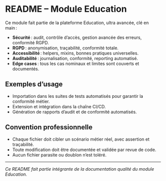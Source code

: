 # README – Module Education

Ce module fait partie de la plateforme Education, ultra avancée, clé en main :
- **Sécurité** : audit, contrôle d’accès, gestion avancée des erreurs, conformité RGPD.
- **RGPD** : anonymisation, traçabilité, conformité totale.
- **Accessibilité** : helpers, mixins, bonnes pratiques universelles.
- **Auditabilité** : journalisation, conformité, reporting automatisé.
- **Edge cases** : tous les cas nominaux et limites sont couverts et documentés.

## Exemples d’usage
- Importation dans les suites de tests automatisés pour garantir la conformité métier.
- Extension et intégration dans la chaîne CI/CD.
- Génération de rapports d’audit et de conformité automatisés.

## Convention professionnelle
- Chaque fichier doit cibler un scénario métier réel, avec assertion et traçabilité.
- Toute modification doit être documentée et validée par revue de code.
- Aucun fichier parasite ou doublon n’est toléré.

---

*Ce README fait partie intégrante de la documentation qualité du module Education.*
